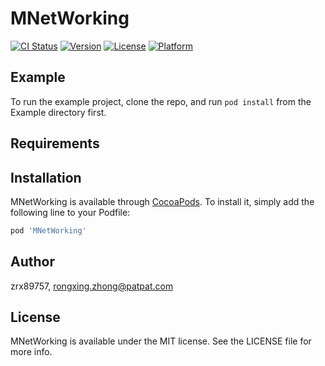 # MNetWorking

[![CI Status](https://img.shields.io/travis/zrx89757/MNetWorking.svg?style=flat)](https://travis-ci.org/zrx89757/MNetWorking)
[![Version](https://img.shields.io/cocoapods/v/MNetWorking.svg?style=flat)](https://cocoapods.org/pods/MNetWorking)
[![License](https://img.shields.io/cocoapods/l/MNetWorking.svg?style=flat)](https://cocoapods.org/pods/MNetWorking)
[![Platform](https://img.shields.io/cocoapods/p/MNetWorking.svg?style=flat)](https://cocoapods.org/pods/MNetWorking)

## Example

To run the example project, clone the repo, and run `pod install` from the Example directory first.

## Requirements

## Installation

MNetWorking is available through [CocoaPods](https://cocoapods.org). To install
it, simply add the following line to your Podfile:

```ruby
pod 'MNetWorking'
```

## Author

zrx89757, rongxing.zhong@patpat.com

## License

MNetWorking is available under the MIT license. See the LICENSE file for more info.
